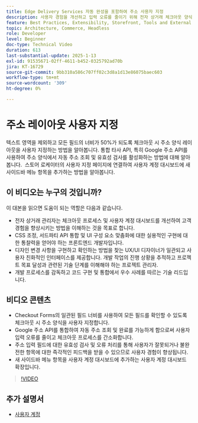 ```yaml
---
title: Edge Delivery Services 자동 완성을 포함하여 주소 사용자 지정
description: 사용자 경험을 개선하고 입력 오류를 줄이기 위해 전자 상거래 체크아웃 양식을 사용자 정의하고 Google 주소 조회를 통합하는 방법을 알아봅니다.
feature: Best Practices, Extensibility, Storefront, Tools and External Services
topic: Architecture, Commerce, Headless
role: Developer
level: Beginner
doc-type: Technical Video
duration: 613
last-substantial-update: 2025-1-13
exl-id: 91535671-02ff-4611-b452-0325792ad70b
jira: KT-16729
source-git-commit: 9bb310a586c707ff02c3d8a1d13e86075baec603
workflow-type: tm+mt
source-wordcount: '309'
ht-degree: 0%

---
```



# 주소 레이아웃 사용자 지정

텍스트 영역을 제외하고 모든 필드의 너비가 50%가 되도록 체크아웃 시 주소 양식 레이아웃을 사용자 지정하는 방법을 알아봅니다. 통합 타사 API, 특히 Google 주소 API를 사용하여 주소 양식에서 자동 주소 조회 및 유효성 검사를 활성화하는 방법에 대해 알아봅니다. &#x200B; 스토어 로케이터의 사용자 지정 페이지에 연결하여 사용자 계정 대시보드에 새 사이드바 메뉴 항목을 추가하는 방법을 알아봅니다.

## 이 비디오는 누구의 것입니까?

이 대본을 읽으면 도움이 되는 역할은 다음과 같습니다.

* 전자 상거래 관리자는 체크아웃 프로세스 및 사용자 계정 대시보드를 개선하여 고객 경험을 향상시키는 방법을 이해하는 것을 목표로 합니다.
* CSS 조정, 서드파티 API 통합 및 UI 구성 요소 맞춤화에 대한 실용적인 구현에 대한 통찰력을 얻어야 하는 프론트엔드 개발자입니다.
* 디자인 변경 사항을 구현하고 확인하는 방법을 찾는 UX/UI 디자이너가 일관되고 사용자 친화적인 인터페이스를 제공합니다.
개발 작업의 진행 상황을 추적하고 프로젝트 목표 달성과 관련된 기술 단계를 이해해야 하는 프로젝트 관리자.
* 개발 프로세스를 감독하고 코드 구현 및 통합에서 우수 사례를 따르는 기술 리드입니다.


## 비디오 콘텐츠

* Checkout Forms의 일관된 필드 너비를 사용하여 모든 필드를 확인할 수 있도록 체크아웃 시 주소 양식을 사용자 지정합니다.
* Google 주소 API를 통합하여 자동 주소 조회 및 완료를 가능하게 함으로써 사용자 입력 오류를 줄이고 체크아웃 프로세스를 간소화합니다.
* 주소 입력 필드에 대한 유효성 검사 및 오류 처리를 통해 사용자가 잘못되거나 불완전한 항목에 대한 즉각적인 피드백을 받을 수 있으므로 사용자 경험이 향상됩니다.
* 새 사이드바 메뉴 항목을 사용자 계정 대시보드에 추가하는 사용자 계정 대시보드 확장입니다.

>[!VIDEO](https://video.tv.adobe.com/v/3442787?learn=on)

## 추가 설명서

* [사용자 계정](https://experienceleague.adobe.com/developer/commerce/storefront/dropins/user-account/tutorials/)
